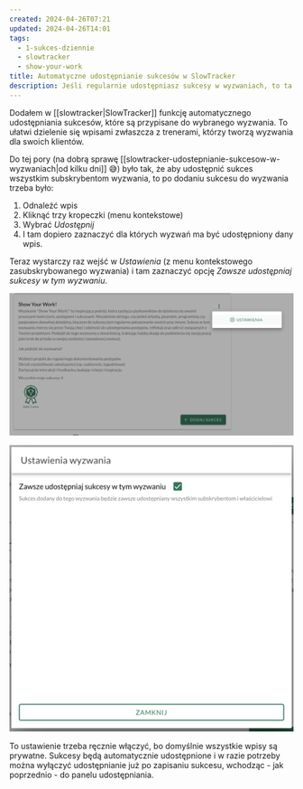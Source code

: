 ```yaml
---
created: 2024-04-26T07:21
updated: 2024-04-26T14:01
tags:
  - 1-sukces-dziennie
  - slowtracker
  - show-your-work
title: Automatyczne udostępnianie sukcesów w SlowTracker
description: Jeśli regularnie udostępniasz sukcesy w wyzwaniach, to ta opcja Ci to ułatwi.
---
```

Dodałem w [[slowtracker|SlowTracker]] funkcję automatycznego udostępniania sukcesów, które są przypisane do wybranego wyzwania. To ułatwi dzielenie się wpisami zwłaszcza z trenerami, którzy tworzą wyzwania dla swoich klientów.

Do tej pory (na dobrą sprawę [[slowtracker-udostepnianie-sukcesow-w-wyzwaniach|od kilku dni]] 😅) było tak, że aby udostępnić sukces wszystkim subskrybentom wyzwania, to po dodaniu sukcesu do wyzwania trzeba było:
1. Odnaleźć wpis
2. Kliknąć trzy kropeczki (menu kontekstowe)
3. Wybrać *Udostępnij*
4. I tam dopiero zaznaczyć dla których wyzwań ma być udostępniony dany wpis.

Teraz wystarczy raz wejść w *Ustawienia* (z menu kontekstowego zasubskrybowanego wyzwania) i tam zaznaczyć opcję *Zawsze udostępniaj sukcesy w tym wyzwaniu*.

![Jak wejść w ustawienia automatycznego udostępniania sukcesów w wyzwaniu](./slowtracker-wyzwania-ustawienia-menu-kontekstowe.png)

![Widok ustawień wyzwania, w tym automatycznego udostępniania sukcesów w wyzwaniu](./slowtracker-wyzwanie-ustawienia-udostepniania.png)

To ustawienie trzeba ręcznie włączyć, bo domyślnie wszystkie wpisy są prywatne. Sukcesy będą automatycznie udostępnione i w razie potrzeby można wyłączyć udostępnianie już po zapisaniu sukcesu, wchodząc - jak poprzednio - do panelu udostępniania.

